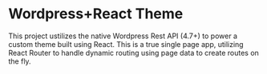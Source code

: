 # Wordpress+React Theme

This project ustilizes the native Wordpress Rest API (4.7+)
to power a custom theme built using React. This is a true single
page app, utilizing React Router to handle dynamic routing using page
data to create routes on the fly.